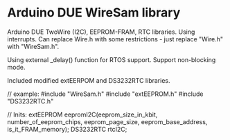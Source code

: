 # Arduino DUE WireSam library

Arduino DUE TwoWire (I2C), EEPROM-FRAM, RTC libraries. 
Using interrupts.
Can replace Wire.h with some restrictions - just replace "Wire.h" with "WireSam.h".

Using external _delay() function for RTOS support.
Support non-blocking mode.

Included modified extEERPOM and DS3232RTC libraries.

// example:
#include "WireSam.h"
#include "extEEPROM.h"
#include "DS3232RTC.h"

// Inits:
extEEPROM eepromI2C(eeprom_size_in_kbit, number_of_eeprom_chips, eeprom_page_size, eeprom_base_address, is_it_FRAM_memory);
DS3232RTC rtcI2C;

